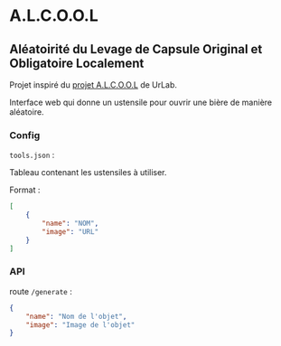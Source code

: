 # A.L.C.O.O.L
## Aléatoirité du Levage de Capsule Original et Obligatoire Localement

Projet inspiré du [projet A.L.C.O.O.L](https://urlab.be/projects/71) de UrLab.

Interface web qui donne un ustensile pour ouvrir une bière de manière aléatoire.

### Config

`tools.json` :

Tableau contenant les ustensiles à utiliser.

Format :
```json
[
    {
        "name": "NOM",
        "image": "URL"
    }
]
```

### API

route `/generate` :
```json
{
    "name": "Nom de l'objet",
    "image": "Image de l'objet"
}
```